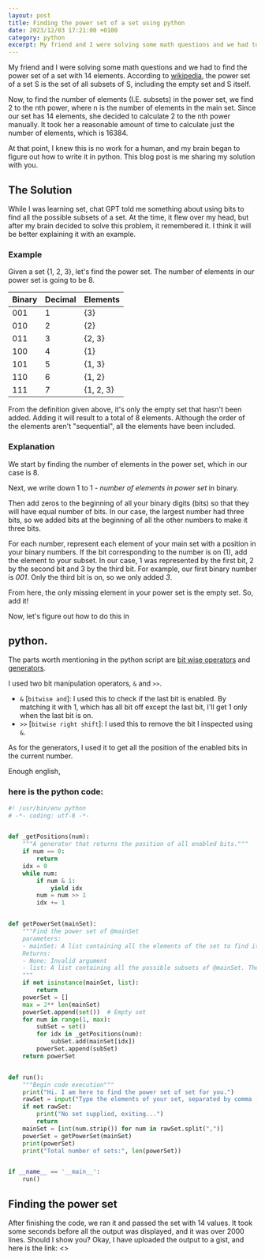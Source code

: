 ```yaml
---
layout: post
title: Finding the power set of a set using python
date: 2023/12/03 17:21:00 +0100
category: python
excerpt: My friend and I were solving some math questions and we had to find the power set of a set with 14 elements
---
```

My friend and I were solving some math questions and we had to find the power set of a set with 14 elements. According to [wikipedia](https://en.wikipedia.org/wiki/Power_set), the power set of a set S is the set of all subsets of S, including the empty set and S itself.

Now, to find the number of elements (I.E. subsets) in the power set, we find 2 to the nth power, where n is the number of elements in the main set. Since our set has 14 elements, she decided to calculate 2 to the nth power manually. It took her a reasonable amount of time to calculate just the number of elements, which is 16384.

At that point, I knew this is no work for a human, and my brain began to figure out how to write it in python. This blog post is me sharing my solution with you.

## The Solution

While I was learning set, chat GPT told me something about using bits to find all the possible subsets of a set. At the time, it flew over my head, but after my brain decided to solve this problem, it remembered it. I think it will be better explaining it with an example.

### Example

Given a set {1, 2, 3}, let's find the power set. The number of elements in our power set is going to be 8.

| Binary | Decimal | Elements   |
|--------|---------|------------|
| 001    | 1       | {3}        |
| 010    | 2       | {2}        |
| 011    | 3       | {2, 3}     |
| 100    | 4       | {1}        |
| 101    | 5       | {1, 3}     |
| 110    | 6       | {1, 2}     |
| 111    | 7       | {1, 2, 3}  |

From the definition given above, it's only the empty set that hasn't been added. Adding it will result to a total of 8 elements. Although the order of the elements aren't "sequential", all the elements have been included.

### Explanation

We start by finding the number of elements in the power set, which in our case is 8.

Next, we write down 1 to 1 - *number of elements in power set* in binary.

Then add zeros to the beginning of all your binary digits (bits) so that they will have equal number of bits. In our case, the largest number had three bits, so we added bits at the beginning of all the other numbers to make it three bits.

For each number, represent each element of your main set with a position in your binary numbers. If the bit corresponding to the number is on (1), add the element to your subset. In our case, 1 was represented by the first bit, 2 by the second bit and 3 by the third bit. For example, our first binary number is *001*. Only the third bit is on, so we only added *3*.

From here, the only missing element in your power set is the empty set. So, add it!

Now, let's figure out how to do this in

## python.

The parts worth mentioning in the python script are [bit wise operators](https://www.geeksforgeeks.org/python-bitwise-operators/) and [generators](https://www.geeksforgeeks.org/generators-in-python/).

I used two bit manipulation operators, `&` and `>>`.

- `&` [`bitwise and`]: I used this to check if the last bit is enabled. By matching it with 1, which has all bit off except the last bit, I'll get 1 only when the last bit is on.
- `>>` [`bitwise right shift`]: I used this to remove the bit I inspected using `&`.

As for the generators, I used it to get all the position of the enabled bits in the current number.

Enough english,

### here is the python code:

```python
#! /usr/bin/env python
# -*- coding: utf-8 -*-


def _getPositions(num):
    """A generator that returns the position of all enabled bits."""
    if num == 0:
        return
    idx = 0
    while num:
        if num & 1:
            yield idx
        num = num >> 1
        idx += 1


def getPowerSet(mainSet):
    """Find the power set of @mainSet
    parameters:
    - mainSet: A list containing all the elements of the set to find it's power set
    Returns:
    - None: Invalid argument
    - list: A list containing all the possible subsets of @mainSet. The subsets are sets.
    """
    if not isinstance(mainSet, list):
        return
    powerSet = []
    max = 2** len(mainSet)
    powerSet.append(set())  # Empty set
    for num in range(1, max):
        subSet = set()
        for idx in _getPositions(num):
            subSet.add(mainSet[idx])
        powerSet.append(subSet)
    return powerSet


def run():
    """Begin code execution"""
    print("Hi. I am here to find the power set of set for you.")
    rawSet = input("Type the elements of your set, separated by comma (,): ")
    if not rawSet:
        print("No set supplied, exiting...")
        return
    mainSet = [int(num.strip()) for num in rawSet.split(",")]
    powerSet = getPowerSet(mainSet)
    print(powerSet)
    print("Total number of sets:", len(powerSet))


if __name__ == '__main__':
    run()
```

## Finding the power set

After finishing the code, we ran it and passed the set with 14 values. It took some seconds before all the output was displayed, and it was over 2000 lines. Should I show you? Okay, I have uploaded the output to a gist, and here is the link: <>
